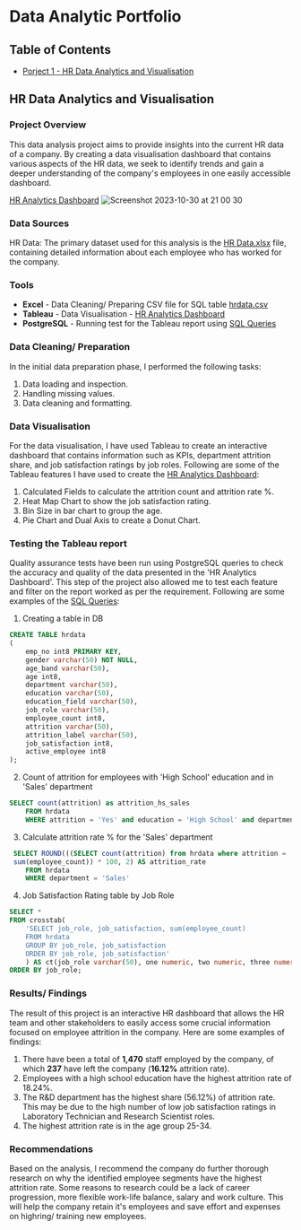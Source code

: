 # Data Analytic Portfolio 

## Table of Contents
- [Porject 1 - HR Data Analytics and Visualisation](#HR-Data-Analytics-and-Visualisation)  

## HR Data Analytics and Visualisation

### Project Overview

This data analysis project aims to provide insights into the current HR data of a company. By creating a data visualisation dashboard that contains various aspects of the HR data, we seek to identify trends and gain a deeper understanding of the company's employees in one easily accessible dashboard. 

[HR Analytics Dashboard](https://public.tableau.com/app/profile/pradip.pun/viz/HRAnalyticsDashboard_16986995899550/HRANALYTICSDASHBOARD) 
![Screenshot 2023-10-30 at 21 00 30](https://github.com/pradippun/portfolio/assets/149323535/11d29033-1623-4aaf-89f9-a9b51a9d6acc)


### Data Sources

HR Data: The primary dataset used for this analysis is the [HR Data.xlsx](https://github.com/pradippun/portfolio/blob/main/HR%20Data.xlsx) file, containing detailed information about each employee who has worked for the company.  

### Tools
- **Excel** - Data Cleaning/ Preparing CSV file for SQL table [hrdata.csv](https://github.com/pradippun/portfolio/blob/main/hrdata.csv)
- **Tableau** - Data Visualisation - [HR Analytics Dashboard](https://public.tableau.com/app/profile/pradip.pun/viz/HRAnalyticsDashboard_16986995899550/HRANALYTICSDASHBOARD) 
- **PostgreSQL** - Running test for the Tableau report using [SQL Queries](https://github.com/pradippun/portfolio/blob/main/HR_Data_Test_SQL.sql)

### Data Cleaning/ Preparation
In the initial data preparation phase, I performed the following tasks:
1. Data loading and inspection.
2. Handling missing values.
3. Data cleaning and formatting.

### Data Visualisation
For the data visualisation, I have used Tableau to create an interactive dashboard that contains information such as KPIs, department attrition share, and job satisfaction ratings by job roles.
Following are some of the Tableau features I have used to create the [HR Analytics Dashboard](https://public.tableau.com/app/profile/pradip.pun/viz/HRAnalyticsDashboard_16986995899550/HRANALYTICSDASHBOARD): 
1. Calculated Fields to calculate the attrition count and attrition rate %.
2. Heat Map Chart to show the job satisfaction rating.
3. Bin Size in bar chart to group the age.
4. Pie Chart and Dual Axis to create a Donut Chart.

### Testing the Tableau report
Quality assurance tests have been run using PostgreSQL queries to check the accuracy and quality of the data presented in the 'HR Analytics Dashboard'. 
This step of the project also allowed me to test each feature and filter on the report worked as per the requirement. 
Following are some examples of the [SQL Queries](https://github.com/pradippun/portfolio/blob/main/HR_Data_Test_SQL.sql):
1. Creating a table in DB
```sql
CREATE TABLE hrdata
(	
	emp_no int8 PRIMARY KEY,
	gender varchar(50) NOT NULL,
	age_band varchar(50),
	age int8,
	department varchar(50),
	education varchar(50),
	education_field varchar(50),
	job_role varchar(50),
	employee_count int8,
	attrition varchar(50),
	attrition_label varchar(50),
	job_satisfaction int8,
	active_employee int8
);
```
2. Count of attrition for employees with 'High School' education and in 'Sales' department
```sql
SELECT count(attrition) as attrition_hs_sales
	FROM hrdata
	WHERE attrition = 'Yes' and education = 'High School' and department = 'Sales'
```
3. Calculate attrition rate % for the 'Sales' department
```sql
 SELECT ROUND(((SELECT count(attrition) from hrdata where attrition = 'Yes'and department = 'Sales')/
 sum(employee_count)) * 100, 2) AS attrition_rate
 	FROM hrdata
	WHERE department = 'Sales'
```
4. Job Satisfaction Rating table by Job Role
```sql
SELECT *
FROM crosstab(
	'SELECT job_role, job_satisfaction, sum(employee_count)
	FROM hrdata
	GROUP BY job_role, job_satisfaction
	ORDER BY job_role, job_satisfaction'
	) AS ct(job_role varchar(50), one numeric, two numeric, three numeric, four numeric)
ORDER BY job_role;
```

### Results/ Findings
The result of this project is an interactive HR dashboard that allows the HR team and other stakeholders to easily access some crucial information focused on employee attrition in the company. 
Here are some examples of findings: 
1. There have been a total of **1,470** staff employed by the company, of which **237** have left the company (**16.12%** attrition rate).
2. Employees with a high school education have the highest attrition rate of 18.24%. 
3. The R&D department has the highest share (56.12%) of attrition rate. This may be due to the high number of low job satisfaction ratings in Laboratory Technician and Research Scientist roles.
4. The highest attrition rate is in the age group 25-34. 

### Recommendations
Based on the analysis, I recommend the company do further thorough research on why the identified employee segments have the highest attrition rate. Some reasons to research could be a lack of career progression, more flexible work-life balance, salary and work culture. This will help the company retain it's employees and save effort and expenses on highring/ training new employees.  
